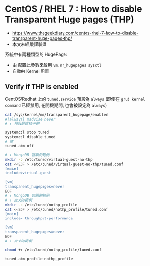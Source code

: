 # CentOS / RHEL 7 : How to disable Transparent Huge pages (THP)

- https://www.thegeekdiary.com/centos-rhel-7-how-to-disable-transparent-huge-pages-thp/
- 本文未經嚴謹驗證

系統中有兩種類型的 HugePage: 

- 由 配置此參數來啟用 `vm.nr_hugepages sysctl`
- 自動由 Kernel 配置


## Verify if THP is enabled

CentOS/Redhat 上的 `tuned.service` 預設為 `always` (即使在 `grub kernel command` 已經禁用, 在開機期間, 也會被設定為 `always`)

```bash
cat /sys/kernel/mm/transparent_hugepage/enabled
#[always] madvise never
# ↑ 預設是這樣子的

systemctl stop tuned
systemctl disable tuned
# 或
tuned-adm off
```

```bash
# ↓ MongoDB 官網的範例
mkdir -p /etc/tuned/virtual-guest-no-thp
cat <<EOF > /etc/tuned/virtual-guest-no-thp/tuned.conf
[main]
include=virtual-guest

[vm]
transparent_hugepages=never
EOF
# ↑ MongoDB 官網的範例
# ↓ 此文的範例
mkdir -p /etc/tuned/nothp_profile
cat <<EOF > /etc/tuned/nothp_profile/tuned.conf 
[main]
include= throughput-performance

[vm]
transparent_hugepages=never
EOF
# ↑ 此文的範例

chmod +x /etc/tuned/nothp_profile/tuned.conf

tuned-adm profile nothp_profile
```